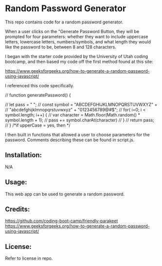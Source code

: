 # Random Password Generator

This repo contains code for a random password generator.

When a user clicks on the "Generate Password Button, they will be prompted for four parameters: whether they want to include uppercase letters, lowercase letters, numbers/symbols, and what length they would like the password to be, between 8 and 128 characters.

I began with the starter code provided by the University of Utah coding bootcamp, and then based my code off the first method found at this site:


https://www.geeksforgeeks.org/how-to-generate-a-random-password-using-javascript/


I referenced this code specifically.

// function generatePassword() {

  
//   let pass = " ";
//   const symbol = "ABCDEFGHIJKLMNOPQRSTUVWXYZ" +
// "abcdefghijklmnopqrstuvwxyz" + "0123456789@#$";
//   for( i=0; i < symbol.length; i++) {
//     var character = Math.floor(Math.random() * symbol.length + 1);
//     pass += symbol.charAt(character)
//   }
//   return pass;
// }
/*if upperCase = yes, then  */

I then built in functions that allowed a user to choose parameters for the password. Comments describing these can be found in script.js.

## Installation:
N/A

## Usage:
This web app can be used to generate a random password.

## Credits:
https://github.com/coding-boot-camp/friendly-parakeet
https://www.geeksforgeeks.org/how-to-generate-a-random-password-using-javascript/

## License:
Refer to license in repo.